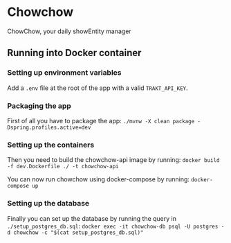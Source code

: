 # Chowchow
ChowChow, your daily showEntity manager

## Running into Docker container

### Setting up environment variables
Add a `.env` file at the root of the app with a valid `TRAKT_API_KEY`.

### Packaging the app
First of all you have to package the app:
`./mvnw -X clean package -Dspring.profiles.active=dev`

### Setting up the containers
Then you need to build the chowchow-api image by running:
`docker build -f dev.Dockerfile ./ -t chowchow-api`

You can now run chowchow using docker-compose by running:
`docker-compose up`

### Setting up the database
Finally you can set up the database by running the query in `./setup_postgres_db.sql`:
`docker exec -it chowchow-db psql -U postgres -d chowchow -c "$(cat setup_postgres_db.sql)"`